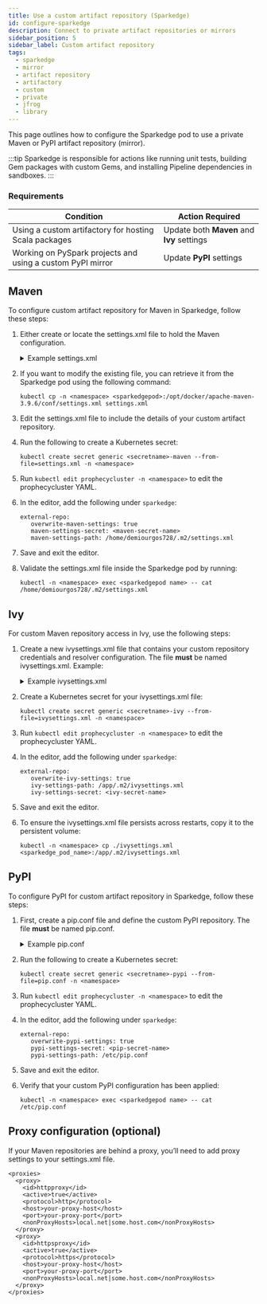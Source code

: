 ```yaml
---
title: Use a custom artifact repository (Sparkedge)
id: configure-sparkedge
description: Connect to private artifact repositories or mirrors
sidebar_position: 5
sidebar_label: Custom artifact repository
tags:
  - sparkedge
  - mirror
  - artifact repository
  - artifactory
  - custom
  - private
  - jfrog
  - library
---
```


This page outlines how to configure the Sparkedge pod to use a private Maven or PyPI artifact repository (mirror).

:::tip
Sparkedge is responsible for actions like running unit tests, building Gem packages with custom Gems, and installing Pipeline dependencies in sandboxes.
:::

### Requirements

| **Condition**                                              | **Action Required**                        |
| ---------------------------------------------------------- | ------------------------------------------ |
| Using a custom artifactory for hosting Scala packages      | Update both **Maven** and **Ivy** settings |
| Working on PySpark projects and using a custom PyPI mirror | Update **PyPI** settings                   |

## Maven

To configure custom artifact repository for Maven in Sparkedge, follow these steps:

1. Either create or locate the settings.xml file to hold the Maven configuration.

   <details>

     <summary>Example settings.xml</summary>

   ```
   <?xml version="1.0" encoding="UTF-8"?>
   <settings xmlns="http://maven.apache.org/SETTINGS/1.0.0" xmlns:xsi="http://www.w3.org/2001/XMLSchema-instance" xsi:schemaLocation="http://maven.apache.org/SETTINGS/1.0.0 http://maven.apache.org/xsd/settings-1.0.0.xsd">
      <servers>
         <server>
               <id>prophecy-repository</id>
               <username>${env.ARTIFACTORY_USERNAME}</username>
               <password>${env.ARTIFACTORY_PASSWORD}</password>
         </server>
         <server>
               <id>release-http-unblocker</id>
               <username>${env.ARTIFACTORY_USERNAME}</username>
               <password>${env.ARTIFACTORY_PASSWORD}</password>
         </server>
      </servers>
      <profiles>
         <profile>
               <id>maven-https</id>
               <activation>
                  <activeByDefault>true</activeByDefault>
               </activation>
               <properties>
                  <altDeploymentRepository>prophecy-repository::default::http://artifactory:8081/artifactory/repository/maven-internal/</altDeploymentRepository>
               </properties>
               <repositories>
                  <repository>
                     <id>central1</id>
                     <url>https://your.private-mirror.com/artifactory/maven-external/</url>
                     <snapshots>
                           <enabled>false</enabled>
                     </snapshots>
                     <releases>
                           <updatePolicy>always</updatePolicy>
                     </releases>
                  </repository>
                  <repository>
                     <id>oss1-staging-repo</id>
                     <name>oss1-staging-repository</name>
                     <url>https://s01.oss.sonatype.org/content/groups/staging//</url>
                     <releases>
                           <updatePolicy>always</updatePolicy>
                     </releases>
                  </repository>
                  <repository>
                     <id>prophecy-internal-repo</id>
                     <name>prophecy-repository</name>
                     <url>http://artifactory:8081/artifactory/repository/maven-internal/</url>
                     <releases>
                           <updatePolicy>always</updatePolicy>
                     </releases>
                  </repository>
               </repositories>
               <pluginRepositories>
                  <pluginRepository>
                     <id>central1</id>
                     <url>https://your.private-mirror.com/artifactory/maven-external/</url>
                     <snapshots>
                           <enabled>false</enabled>
                     </snapshots>
                  </pluginRepository>
               </pluginRepositories>
         </profile>
      </profiles>
      <mirrors>
         <mirror>
               <id>release-http-unblocker</id>
               <mirrorOf>prophecy-internal-repo</mirrorOf>
               <name>prophecy-repository</name>
               <url>http://artifactory:8081/artifactory/repository/maven-internal/</url>
         </mirror>
      </mirrors>
   </settings>
   ```

   </details>

1. If you want to modify the existing file, you can retrieve it from the Sparkedge pod using the following command:

   ```
   kubectl cp -n <namespace> <sparkedgepod>:/opt/docker/apache-maven-3.9.6/conf/settings.xml settings.xml
   ```

1. Edit the settings.xml file to include the details of your custom artifact repository.
1. Run the following to create a Kubernetes secret:

   ```
   kubectl create secret generic <secretname>-maven --from-file=settings.xml -n <namespace>
   ```

1. Run `kubectl edit prophecycluster -n <namespace>` to edit the prophecycluster YAML.
1. In the editor, add the following under `sparkedge`:

   ```
   external-repo:
      overwrite-maven-settings: true
      maven-settings-secret: <maven-secret-name>
      maven-settings-path: /home/demiourgos728/.m2/settings.xml
   ```

1. Save and exit the editor.
1. Validate the settings.xml file inside the Sparkedge pod by running:

   ```
   kubectl -n <namespace> exec <sparkedgepod name> -- cat /home/demiourgos728/.m2/settings.xml
   ```

## Ivy

For custom Maven repository access in Ivy, use the following steps:

1. Create a new ivysettings.xml file that contains your custom repository credentials and resolver configuration. The file **must** be named ivysettings.xml. Example:

   <details>
      <summary>Example ivysettings.xml</summary>

   ```
   <ivysettings>
      <settings defaultResolver="default"/>
      <credentials>
         <credential host="https://your.private-mirror.com/artifactory/maven-external/"
                     realm="Your Realm" username="your-username" passwd="your-password"/>
      </credentials>
      <resolvers>
         <ibiblio name="custom-artifactory" m2compatible="true"
                  root="https://your.private-mirror.com/artifactory/maven-external/"/>
         <ibiblio name="central" m2compatible="true"/>
         <chain name="default">
               <resolver ref="custom-artifactory"/>
         </chain>
      </resolvers>
   </ivysettings>
   ```

   </details>

1. Create a Kubernetes secret for your ivysettings.xml file:

   ```
   kubectl create secret generic <secretname>-ivy --from-file=ivysettings.xml -n <namespace>
   ```

1. Run `kubectl edit prophecycluster -n <namespace>` to edit the prophecycluster YAML.
1. In the editor, add the following under `sparkedge`:

   ```
   external-repo:
      overwrite-ivy-settings: true
      ivy-settings-path: /app/.m2/ivysettings.xml
      ivy-settings-secret: <ivy-secret-name>
   ```

1. Save and exit the editor.
1. To ensure the ivysettings.xml file persists across restarts, copy it to the persistent volume:

   ```
   kubectl -n <namespace> cp ./ivysettings.xml <sparkedge_pod_name>:/app/.m2/ivysettings.xml
   ```

## PyPI

To configure PyPI for custom artifact repository in Sparkedge, follow these steps:

1. First, create a pip.conf file and define the custom PyPI repository. The file **must** be named pip.conf.

   <details>
      <summary>Example pip.conf</summary>

   ```
   [global]
   index-url=https://yourcompany.com/artifactory/api/pypi/pypi/simple
   ```

   </details>

1. Run the following to create a Kubernetes secret:

   ```
   kubectl create secret generic <secretname>-pypi --from-file=pip.conf -n <namespace>
   ```

1. Run `kubectl edit prophecycluster -n <namespace>` to edit the prophecycluster YAML.
1. In the editor, add the following under `sparkedge`:

   ```
   external-repo:
      overwrite-pypi-settings: true
      pypi-settings-secret: <pip-secret-name>
      pypi-settings-path: /etc/pip.conf
   ```

1. Save and exit the editor.
1. Verify that your custom PyPI configuration has been applied:

   ```
   kubectl -n <namespace> exec <sparkedgepod name> -- cat /etc/pip.conf
   ```

## Proxy configuration (optional)

If your Maven repositories are behind a proxy, you’ll need to add proxy settings to your settings.xml file.

```
<proxies>
  <proxy>
    <id>httpproxy</id>
    <active>true</active>
    <protocol>http</protocol>
    <host>your-proxy-host</host>
    <port>your-proxy-port</port>
    <nonProxyHosts>local.net|some.host.com</nonProxyHosts>
  </proxy>
  <proxy>
    <id>httpsproxy</id>
    <active>true</active>
    <protocol>https</protocol>
    <host>your-proxy-host</host>
    <port>your-proxy-port</port>
    <nonProxyHosts>local.net|some.host.com</nonProxyHosts>
  </proxy>
</proxies>
```
